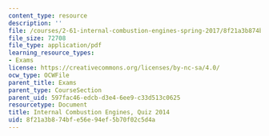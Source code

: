 ```yaml
---
content_type: resource
description: ''
file: /courses/2-61-internal-combustion-engines-spring-2017/8f21a3b874bfe56e94ef5b70f02c5d4a_MIT2_61S17_quiz_2014.pdf
file_size: 72708
file_type: application/pdf
learning_resource_types:
- Exams
license: https://creativecommons.org/licenses/by-nc-sa/4.0/
ocw_type: OCWFile
parent_title: Exams
parent_type: CourseSection
parent_uid: 597fac46-edcb-d3e4-6ee9-c33d513c0625
resourcetype: Document
title: Internal Combustion Engines, Quiz 2014
uid: 8f21a3b8-74bf-e56e-94ef-5b70f02c5d4a
---
```

